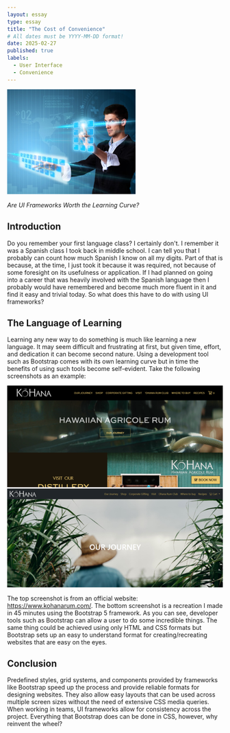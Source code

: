 ```yaml
---
layout: essay
type: essay
title: "The Cost of Convenience"
# All dates must be YYYY-MM-DD format!
date: 2025-02-27
published: true
labels:
  - User Interface
  - Convenience
---
```


<img width="300px" class="rounded float-start pe-4" src="/img/ui-design/user-interface.jpg">

*Are UI Frameworks Worth the Learning Curve?*

## Introduction

Do you remember your first language class? I certainly don't. I remember it was a Spanish class I took back in 
middle school. I can tell you that I probably can count how much Spanish I know on all my digits. Part of that 
is because, at the time, I just took it because it was required, not because of some foresight on its 
usefulness or application. If I had planned on going into a career that was heavily involved with the Spanish 
language then I probably would have remembered and become much more fluent in it and find it easy and trivial
today. So what does this have to do with using UI frameworks?

## The Language of Learning

Learning any new way to do something is much like learning a new language. It may seem difficult and 
frustrating at first, but given time, effort, and dedication it can become second nature. Using a development 
tool such as Bootstrap comes with its own learning curve but in time the benefits of using such tools become 
self-evident. Take the following screenshots as an example:

<img width="600px" class="d-block" src="/img/ui-design/Kohana-official.png">
<img width="600px" class="d-block" src="/img/ui-design/Kohana-bootstrap.png">

The top screenshot is from an official website: https://www.kohanarum.com/. The bottom screenshot is a 
recreation I made in 45 minutes using the Bootstrap 5 framework. As you can see, developer tools such as Bootstrap 
can allow a user to do some incredible things. The same thing could be achieved using only HTML and CSS 
formats but Bootstrap sets up an easy to understand format for creating/recreating websites that are easy on 
the eyes.

## Conclusion

Predefined styles, grid systems, and components provided by frameworks like Bootstrap speed up the process and 
provide reliable formats for designing websites. They also allow easy layouts that can be used across multiple 
screen sizes without the need of extensive CSS media queries. When working in teams, UI frameworks allow for 
consistency across the project. Everything that Bootstrap does can be done in CSS, however, why reinvent the 
wheel?
